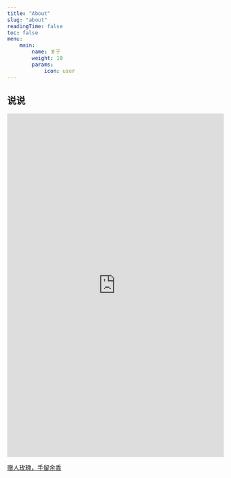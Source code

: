 ```yaml
---
title: "About"
slug: "about"
readingTime: false
toc: false
menu:
    main:
        name: 关于
        weight: 10
        params: 
            icon: user
---
```



## 说说

<iframe src="https://wangxuan.mapengfei.cn/memory" width="100%" height="800" frameborder="0"></iframe>

[赠人玫瑰，手留余香](/p/pay-for-help/)



<!-- <iframe src="https://wangxuan.mapengfei.cn/web" width="100%" height="500" frameborder="0"></iframe> -->



<!-- > a uilt with Hugo

解锁音乐文件的网站

{{< quote author="A famous person" source="The book they wrote" url="https://en.wikipedia.org/wiki/Book">}}
Lorem ipsum dolor sit amet, consectetur adipiscing elit, sed do eiusmod tempor incididunt ut labore et dolore magna aliqua. Ut enim ad minim veniam, quis nostrud exercitation ullamco laboris nisi ut aliquip ex ea commodo consequat. Duis aute irure dolor in reprehenderit in voluptate velit esse cillum dolore eu fugiat nulla pariatur. Excepteur sint occaecat cupidatat non proident, sunt in culpa qui officia deserunt mollit anim id est laborum.
{{< /quote >}} -->
